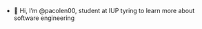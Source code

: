 - 👋 Hi, I’m @pacolen00, student at IUP tyring to learn more about software engineering 


<!---
pacolen00/pacolen00 is a ✨ special ✨ repository because its `README.md` (this file) appears on your GitHub profile.
You can click the Preview link to take a look at your changes.
--->
